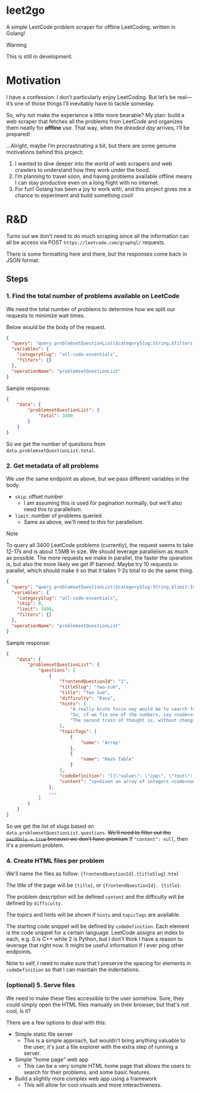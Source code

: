 # leet2go

A simple LeetCode problem scraper for offline LeetCoding, written in Golang!

> [!WARNING]
> This is still in development.

# Motivation

I have a confession: I don’t particularly enjoy LeetCoding. But let’s be real—it’s one of those things I’ll inevitably have to tackle someday.

So, why not make the experience a little more bearable? My plan: build a web scraper that fetches all the problems from LeetCode and organizes them neatly for **offline** use.
That way, when the _dreaded day_ arrives, I’ll be prepared!

...Alright, maybe I’m procrastinating a bit, but there are some genuine motivations behind this project:

1. I wanted to dive deeper into the world of web scrapers and web crawlers to understand how they work under the hood.
2. I’m planning to travel soon, and having problems available offline means I can stay productive even on a long flight with no internet.
3. For fun! Golang has been a joy to work with, and this project gives me a chance to experiment and build something cool!

# R&D

Turns out we don't need to do much scraping since all the information can all be access via POST `https://leetcode.com/graphql/` requests.

There is some formatting here and there, but the responses come back in JSON format.

## Steps

### 1. Find the total number of problems available on LeetCode

We need the total number of problems to determine how we split our requests to minimize wait times.

Below would be the body of the request.

```JSON
{
  "query": "query problemsetQuestionList($categorySlug:String,$filters:QuestionListFilterInput){problemsetQuestionList:questionList(categorySlug:$categorySlug\nfilters:$filters) {total:totalNum}}",
  "variables": {
    "categorySlug": "all-code-essentials",
    "filters": {}
  },
  "operationName": "problemsetQuestionList"
}
```

Sample response:

```JSON
{
    "data": {
        "problemsetQuestionList": {
            "total": 3400
        }
    }
}
```

So we get the number of questions from `data.problemsetQuestionList.total`.

### 2. Get metadata of all problems

We use the same endpoint as above, but we pass different variables in the body.

- `skip`: offset number
  - I am assuming this is used for pagination normally, but we'll also need this to parallelism.
- `limit`: number of problems queried
  - Same as above, we'll need to this for parallelism.

> [!NOTE]
> To query all 3400 LeetCode problems (currently), the request seems to take 12-17s and is about 1.5MB in size.
> We should leverage parallelism as much as possible.
> The more requests we make in parallel, the faster the operation is, but also the more likely we get IP banned.
> Maybe try 10 requests in parallel, which should make it so that it takes 1-2s total to do the same thing.

```JSON
{
  "query": "query problemsetQuestionList($categorySlug:String,$limit:Int,$skip:Int,$filters:QuestionListFilterInput){problemsetQuestionList:questionList(categorySlug:$categorySlug \n limit:$limit \n skip: $skip \n filters:$filters){questions:data{frontendQuestionId:questionFrontendId \n titleSlug \n title \n difficulty \n hints \n topicTags{name} \n codeDefinition \n content}}}",
  "variables": {
    "categorySlug": "all-code-essentials",
    "skip": 0,
    "limit": 3400,
    "filters": {}
  },
  "operationName": "problemsetQuestionList"
}

```

Sample response:

```JSON
{
    "data": {
        "problemsetQuestionList": {
            "questions": [
                {
                    "frontendQuestionId": "1",
                    "titleSlug": "two-sum",
                    "title": "Two Sum",
                    "difficulty": "Easy",
                    "hints": [
                        "A really brute force way would be to search for all possible pairs of numbers but that would be too slow. Again, it's best to try out brute force solutions for just for completeness. It is from these brute force solutions that you can come up with optimizations.",
                        "So, if we fix one of the numbers, say <code>x</code>, we have to scan the entire array to find the next number <code>y</code> which is <code>value - x</code> where value is the input parameter. Can we change our array somehow so that this search becomes faster?",
                        "The second train of thought is, without changing the array, can we use additional space somehow? Like maybe a hash map to speed up the search?"
                    ],
                    "topicTags": [
                        {
                            "name": "Array"
                        },
                        {
                            "name": "Hash Table"
                        }
                    ],
                    "codeDefinition": "[{\"value\": \"cpp\", \"text\": \"C++\", \"defaultCode\": \"class Solution {\\npublic:\\n    vector<int> twoSum(vector<int>& nums, int target) {\\n        \\n    }\\n};\"}, {\"value\": \"java\", \"text\": \"Java\", \"defaultCode\": \"class Solution {\\n    public int[] twoSum(int[] nums, int target) {\\n        \\n    }\\n}\"}, {\"value\": \"python\", \"text\": \"Python\", \"defaultCode\": \"class Solution(object):\\n    def twoSum(self, nums, target):\\n        \\\"\\\"\\\"\\n        :type nums: List[int]\\n        :type target: int\\n        :rtype: List[int]\\n        \\\"\\\"\\\"\\n        \"}, {\"value\": \"python3\", \"text\": \"Python3\", \"defaultCode\": \"class Solution:\\n    def twoSum(self, nums: List[int], target: int) -> List[int]:\\n        \"}, {\"value\": \"c\", \"text\": \"C\", \"defaultCode\": \"/**\\n * Note: The returned array must be malloced, assume caller calls free().\\n */\\nint* twoSum(int* nums, int numsSize, int target, int* returnSize) {\\n    \\n}\"}, {\"value\": \"csharp\", \"text\": \"C#\", \"defaultCode\": \"public class Solution {\\n    public int[] TwoSum(int[] nums, int target) {\\n        \\n    }\\n}\"}, {\"value\": \"javascript\", \"text\": \"JavaScript\", \"defaultCode\": \"/**\\n * @param {number[]} nums\\n * @param {number} target\\n * @return {number[]}\\n */\\nvar twoSum = function(nums, target) {\\n    \\n};\"}, {\"value\": \"typescript\", \"text\": \"TypeScript\", \"defaultCode\": \"function twoSum(nums: number[], target: number): number[] {\\n    \\n};\"}, {\"value\": \"php\", \"text\": \"PHP\", \"defaultCode\": \"class Solution {\\n\\n    /**\\n     * @param Integer[] $nums\\n     * @param Integer $target\\n     * @return Integer[]\\n     */\\n    function twoSum($nums, $target) {\\n        \\n    }\\n}\"}, {\"value\": \"swift\", \"text\": \"Swift\", \"defaultCode\": \"class Solution {\\n    func twoSum(_ nums: [Int], _ target: Int) -> [Int] {\\n        \\n    }\\n}\"}, {\"value\": \"kotlin\", \"text\": \"Kotlin\", \"defaultCode\": \"class Solution {\\n    fun twoSum(nums: IntArray, target: Int): IntArray {\\n        \\n    }\\n}\"}, {\"value\": \"dart\", \"text\": \"Dart\", \"defaultCode\": \"class Solution {\\n  List<int> twoSum(List<int> nums, int target) {\\n    \\n  }\\n}\"}, {\"value\": \"golang\", \"text\": \"Go\", \"defaultCode\": \"func twoSum(nums []int, target int) []int {\\n    \\n}\"}, {\"value\": \"ruby\", \"text\": \"Ruby\", \"defaultCode\": \"# @param {Integer[]} nums\\n# @param {Integer} target\\n# @return {Integer[]}\\ndef two_sum(nums, target)\\n    \\nend\"}, {\"value\": \"scala\", \"text\": \"Scala\", \"defaultCode\": \"object Solution {\\n    def twoSum(nums: Array[Int], target: Int): Array[Int] = {\\n        \\n    }\\n}\"}, {\"value\": \"rust\", \"text\": \"Rust\", \"defaultCode\": \"impl Solution {\\n    pub fn two_sum(nums: Vec<i32>, target: i32) -> Vec<i32> {\\n        \\n    }\\n}\"}, {\"value\": \"racket\", \"text\": \"Racket\", \"defaultCode\": \"(define/contract (two-sum nums target)\\n  (-> (listof exact-integer?) exact-integer? (listof exact-integer?))\\n  )\"}, {\"value\": \"erlang\", \"text\": \"Erlang\", \"defaultCode\": \"-spec two_sum(Nums :: [integer()], Target :: integer()) -> [integer()].\\ntwo_sum(Nums, Target) ->\\n  .\"}, {\"value\": \"elixir\", \"text\": \"Elixir\", \"defaultCode\": \"defmodule Solution do\\n  @spec two_sum(nums :: [integer], target :: integer) :: [integer]\\n  def two_sum(nums, target) do\\n    \\n  end\\nend\"}]",
                    "content": "<p>Given an array of integers <code>nums</code>&nbsp;and an integer <code>target</code>, return <em>indices of the two numbers such that they add up to <code>target</code></em>.</p>\n\n<p>You may assume that each input would have <strong><em>exactly</em> one solution</strong>, and you may not use the <em>same</em> element twice.</p>\n\n<p>You can return the answer in any order.</p>\n\n<p>&nbsp;</p>\n<p><strong class=\"example\">Example 1:</strong></p>\n\n<pre>\n<strong>Input:</strong> nums = [2,7,11,15], target = 9\n<strong>Output:</strong> [0,1]\n<strong>Explanation:</strong> Because nums[0] + nums[1] == 9, we return [0, 1].\n</pre>\n\n<p><strong class=\"example\">Example 2:</strong></p>\n\n<pre>\n<strong>Input:</strong> nums = [3,2,4], target = 6\n<strong>Output:</strong> [1,2]\n</pre>\n\n<p><strong class=\"example\">Example 3:</strong></p>\n\n<pre>\n<strong>Input:</strong> nums = [3,3], target = 6\n<strong>Output:</strong> [0,1]\n</pre>\n\n<p>&nbsp;</p>\n<p><strong>Constraints:</strong></p>\n\n<ul>\n\t<li><code>2 &lt;= nums.length &lt;= 10<sup>4</sup></code></li>\n\t<li><code>-10<sup>9</sup> &lt;= nums[i] &lt;= 10<sup>9</sup></code></li>\n\t<li><code>-10<sup>9</sup> &lt;= target &lt;= 10<sup>9</sup></code></li>\n\t<li><strong>Only one valid answer exists.</strong></li>\n</ul>\n\n<p>&nbsp;</p>\n<strong>Follow-up:&nbsp;</strong>Can you come up with an algorithm that is less than <code>O(n<sup>2</sup>)</code><font face=\"monospace\">&nbsp;</font>time complexity?"
                },
                ...
            ]
        }
    }
}
```

So we get the list of slugs based on `data.problemsetQuestionList.questions`. ~~We'll need to filter out the `paidOnly = true` because we don't have premium~~ If `"content": null`, then it's a premium problem.

### 4. Create HTML files per problem

We'll name the files as follow: `{frontendQuestionId}.{titleSlug}.html`

The title of the page will be `{title}`, or `{frontendQuestionId}. {title}`.

The problem description will be defined `content` and the difficulty will be defined by `difficulty`.

The topics and hints will be shown if `hints` and `topicTags` are available.

The starting code snippet will be defined by `codeDefinition`. Each element is the code snippet for a certain language. LeetCode assigns an index to each, e.g. 0 is C++ while 2 is Python, but
I don't think I have a reason to leverage that right now. It might be useful information if I ever ping other endpoints.

Note to self, I need to make sure that I preserve the spacing for elements in `codeDefinition` so that I can maintain the indentations.

### (optional) 5. Serve files

We need to make these files accessible to the user somehow. Sure, they could simply open the HTML files manually on their browser, but that's not cool, is it?

There are a few options to deal with this:

- Simple static file server
  - This is a simple approach, but wouldn't bring anything valuable to the user; it's just a file explorer with the extra step of running a server.
- Simple "home page" web app
  - This can be a very simple HTML home page that allows the users to search for their problems, and some basic features.
- Build a slightly more complex web app using a framework
  - This will allow for cool visuals and more interactiveness.
